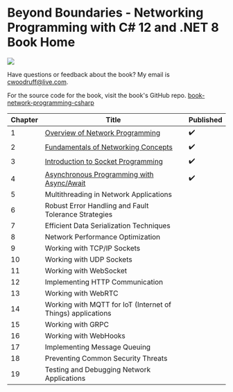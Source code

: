 # Beyond Boundaries - Networking Programming with C# 12 and .NET 8 Book Home

![](http://woodruff.dev/wp-content/uploads/2024/03/networkheader.png)

Have questions or feedback about the book? My email is [cwoodruff@live.com](mailto:cwoodruff@live.com).

For the source code for the book, visit the book's GitHub repo. [book-network-programming-csharp
](https://github.com/cwoodruff/book-network-programming-csharp)

| Chapter   | Title                                                                 | Published |
|-----------|-----------------------------------------------------------------------|-----------|
| 1         | [Overview of Network Programming](./Chapter01/chapter01.md)           | ✔️        |
| 2         | [Fundamentals of Networking Concepts](./Chapter02/chapter02.md)       | ✔️        |
| 3         | [Introduction to Socket Programming](./Chapter03/chapter03.md)        | ✔️        |
| 4         | [Asynchronous Programming with Async/Await](./Chapter04/chapter04.md) | ✔️        |
| 5         | Multithreading in Network Applications                                |           |
| 6         | Robust Error Handling and Fault Tolerance Strategies                  |           |
| 7         | Efficient Data Serialization Techniques                               |           |
| 8         | Network Performance Optimization                                      |           |
| 9         | Working with TCP/IP Sockets                                           |           |
| 10        | Working with UDP Sockets                                              |           |
| 11        | Working with WebSocket                                                |           |
| 12        | Implementing HTTP Communication                                       |           |
| 13        | Working with WebRTC                                                   |           |
| 14        | Working with MQTT for IoT (Internet of Things) applications           |           |
| 15        | Working with GRPC                                                     |           |
| 16        | Working with WebHooks                                                 |           |
| 17        | Implementing Message Queuing                                          |           |
| 18        | Preventing Common Security Threats                                    |           |
| 19        | Testing and Debugging Network Applications                            |           |